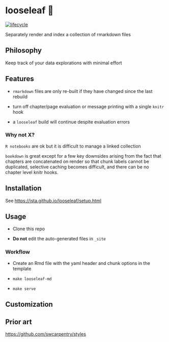 # looseleaf :leaves:

[![lifecycle](https://img.shields.io/badge/lifecycle-maturing-blue.svg)](https://www.tidyverse.org/lifecycle/#maturing)

Separately render and index a collection of rmarkdown files

## Philosophy 

Keep track of your data explorations with minimal effort

## Features

* `rmarkdown` files are only re-built if they have changed since the last rebuild

* turn off chapter/page evaluation or message printing with a single `knitr` hook

* a `looseleaf` build will continue despite evaluation errors

### Why not X?

`R notebooks` are ok but it is difficult to manage a linked collection

`bookdown` is great except for a few key downsides arising from the fact that chapters are concatenated on render so that chunk labels cannot be duplicated, selective caching becomes difficult, and there can be no chapter level knitr hooks.

## Installation

See https://jsta.github.io/looseleaf/setup.html

## Usage

* Clone this repo

* **Do not** edit the auto-generated files in `_site`

### Workflow

* Create an Rmd file with the yaml header and chunk options in the template

* `make looseleaf-md`

* `make serve`

## Customization

## Prior art

https://github.com/swcarpentry/styles
